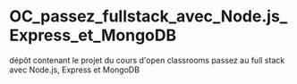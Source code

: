 # OC_passez_fullstack_avec_Node.js_Express_et_MongoDB
dépôt contenant le projet du cours d'open classrooms passez au full stack avec Node.js, Express et MongoDB
